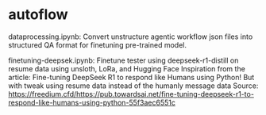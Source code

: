 # autoflow
dataprocessing.ipynb: Convert unstructure agentic workflow json files into structured QA format for finetuning pre-trained model. 

finetuning-deepsek.ipynb: Finetune tester using deepseek-r1-distill on resume data using unsloth, LoRa, and Hugging Face
Inspiration from the article: Fine-tuning DeepSeek R1 to respond like Humans using Python! 
But with tweak using resume data instead of the humanly message data
Source: https://freedium.cfd/https://pub.towardsai.net/fine-tuning-deepseek-r1-to-respond-like-humans-using-python-55f3aec6551c 
